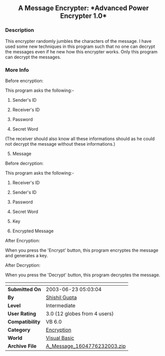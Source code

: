 ﻿<div align="center">

## A Message Encrypter: \*Advanced Power Encrypter 1\.0\*


</div>

### Description

This encrypter randomly jumbles the characters of the message. I have used some new techniques in this program such that no one can decrypt the messages even if he new how this encrypter works. Only this program can decrypt the messages.
 
### More Info
 
Before encryption:

This program asks the following:-

1. Sender's ID

2. Receiver's ID

3. Password

4. Secret Word

(The receiver should also know all these informations should as he could not decrypt the message without these informations.)

5. Message

Before decryption:

This program asks the following:-

1. Receiver's ID

2. Sender's ID

3. Password

4. Secret Word

5. Key

6. Encrypted Message

After Encryption:

When you press the 'Encrypt' button, this program encryptes the message and generates a key.

After Decryption:

When you press the 'Decrypt' button, this program decryptes the message.


<span>             |<span>
---                |---
**Submitted On**   |2003-06-23 05:03:04
**By**             |[Shishil Gupta](https://github.com/Planet-Source-Code/PSCIndex/blob/master/ByAuthor/shishil-gupta.md)
**Level**          |Intermediate
**User Rating**    |3.0 (12 globes from 4 users)
**Compatibility**  |VB 6\.0
**Category**       |[Encryption](https://github.com/Planet-Source-Code/PSCIndex/blob/master/ByCategory/encryption__1-48.md)
**World**          |[Visual Basic](https://github.com/Planet-Source-Code/PSCIndex/blob/master/ByWorld/visual-basic.md)
**Archive File**   |[A\_Message\_1604776232003\.zip](https://github.com/Planet-Source-Code/shishil-gupta-a-message-encrypter-advanced-power-encrypter-1-0__1-46377/archive/master.zip)








